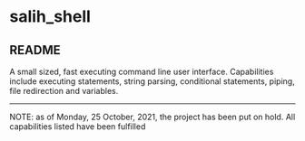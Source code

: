 # salih_shell
## README

A small sized, fast executing command line user interface. Capabilities include executing statements, string parsing, conditional statements, piping, file redirection and variables.

***

NOTE: as of Monday, 25 October, 2021, the project has been put on hold. All capabilities listed have been fulfilled
